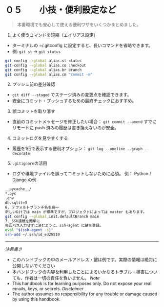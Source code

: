 # ０５　　小技・便利設定など
> 本番環境でも安心して使える便利ワザをいくつかまとめました。

1. よく使うコマンドを短縮（エイリアス設定）
- ターミナルの ~/.gitconfig に設定すると、長いコマンドを省略できます。
- 例: `git st` → `git status`
```bash
git config --global alias.st status
git config --global alias.co checkout
git config --global alias.br branch
git config --global alias.cm "commit -m"
```

2. プッシュ前の差分確認
- `git diff --staged` でステージ済みの変更点を確認できます。
- 安全にコミット・プッシュするための最終チェックにおすすめ。

3. 誤コミットを取り消す
- 直前のコミットメッセージを修正したい場合：
`git commit --amend` すでにリモートに push 済みの履歴は書き換えないのが安全。

4. コミットログを見やすくする
- 履歴を1行で表示する便利オプション：
`git log --oneline --graph --decorate`

5. `.gitignore`の活用
- ログや環境ファイルを誤ってコミットしないために必須。
例： Python / Django の例
```bash
__pycache__/
*.pyc
.env
db.sqlite3
6. デフォルトブランチ名を統一
新しいGitでは main が標準ですが、プロジェクトによっては master もあります。
git config --global init.defaultBranch main
7. SSH接続を簡単に
毎回パス入力せずに済むように、ssh-agent に鍵を登録。
eval "$(ssh-agent -s)"
ssh-add ~/.ssh/id_ed25519
```


---

*注意書き*
- このハンドブックの中のメールアドレス・鍵は例です。実際の情報は絶対に公開しないでください
- 本ハンドブックの内容を利用したことによるいかなるトラブル・損害についても、作者は一切の責任を負いません。
*Note*
- This handbook is for learning purposes only. Do not expose your real emails, keys, or secrets.
*Disclaimer*
- The author assumes no responsibility for any trouble or damage caused by using this handbook.

